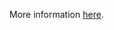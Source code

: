 More information [here](https://docs.paloaltonetworks.com/content/techdocs/en_US/prisma/prisma-cloud/prisma-cloud-code-security-policy-reference/google-cloud-policies/google-cloud-general-policies/ensure-that-there-are-only-gcp-managed-service-account-keys-for-each-service-account.html).
